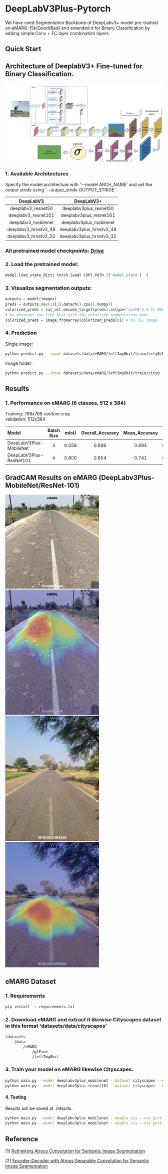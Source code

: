 # DeepLabV3Plus-Pytorch

We have used Segmentation Backbone of DeepLabv3+ model pre-trained on eMARG-15k(Good/Bad) and extended it for Binary Classification by adding simple Conv + FC layer combination layers. 

## Quick Start 
## Architecture of DeeplabV3+ Fine-tuned for Binary Classification.
<p float="left">
 <img src="BinaryClf_model/binary_clf.png" alt="Image" width="600" />
  
</p>



### 1. Available Architectures
Specify the model architecture with '--model ARCH_NAME' and set the output stride using '--output_stride OUTPUT_STRIDE'.

| DeepLabV3    |  DeepLabV3+        |
| :---: | :---:     |
|deeplabv3_resnet50|deeplabv3plus_resnet50|
|deeplabv3_resnet101|deeplabv3plus_resnet101|
|deeplabv3_mobilenet|deeplabv3plus_mobilenet ||
|deeplabv3_hrnetv2_48 | deeplabv3plus_hrnetv2_48 |
|deeplabv3_hrnetv2_32 | deeplabv3plus_hrnetv2_32 |

### All pretrained model checkpoints: [Drive](https://drive.google.com/file/d/1G5hRKOnwDCcLVnX-Sgnxz4bzsndWNxKV/view?usp=drive_link)

### 2. Load the pretrained model:
```python
model.load_state_dict( torch.load( CKPT_PATH )['model_state']  )
```
### 3. Visualize segmentation outputs:
```python
outputs = model(images)
preds = outputs.max(1)[1].detach().cpu().numpy()
colorized_preds = val_dst.decode_target(preds).astype('uint8') # To RGB images, (N, H, W, 3), ranged 0~255, numpy array
# Do whatever you like here with the colorized segmentation maps
colorized_preds = Image.fromarray(colorized_preds[0]) # to PIL Image
```


### 4. Prediction
Single image:
```bash
python predict.py --input datasets/data/eMARG/leftImg8bit/train/city0/PE-AR-7382-157_2_leftImg8bit  --dataset cityscapes --model deeplabv3plus_mobilenet --ckpt checkpoints/best_deeplabv3plus_mobilenet_cityscapes_os16.pth --save_val_results_to test_results
```

Image folder:
```bash
python predict.py --input datasets/data/eMARG/leftImg8bit/train/city0  --dataset cityscapes --model deeplabv3plus_mobilenet --ckpt checkpoints/best_deeplabv3plus_mobilenet_cityscapes_os16.pth --save_val_results_to test_results
```


## Results

### 1. Performance on eMARG (6 classes, 512 x 384)

Training: 768x768 random crop  
validation: 512x384

|  Model          | Batch Size  | mIoU  | Overall_Accuracy   |  Mean_Accuracy |lr |checkpoint_link   |
| :--------        | :-------------: | :----:   | :-----------: | :--------: | :--------: |  :----:   |
| DeepLabV3Plus-MobileNet   | 4      |  0.558     |  0.896   |  0.694  |  0.01 | [Download](https://drive.google.com/file/d/1pAFgtqZe1otNwDeAOxZeKxy6Hjrdjhbs/view?usp=sharing)
| DeepLabV3Plus-ResNet101   | 4      |  0.600   |  0.854   |  0.741  | 0.01 | [Download](https://drive.google.com/file/d/1pAFgtqZe1otNwDeAOxZeKxy6Hjrdjhbs/view?usp=sharing)

## GradCAM Results on eMARG (DeepLabv3Plus-MobileNet/ResNet-101)

<p float="left">
  <img src="gradcam_results/PE-GJ-84921-20_2.jpg" alt="Image" width="300" />
  <img src="gradcam_results/PE-GJ-84921-20_2_overlay.jpg" width="300" /> 
  <img src="gradcam_results/PE-GJ-85702-59_2.jpg" width="300" />
  <img src="gradcam_results/PE-GJ-85702-59_2_overlay.jpg" width="300" />
  
</p>



## eMARG Dataset
### 1. Requirements

```bash
pip install -r requirements.txt
```


### 2. Download eMARG and extract it likewise Cityscapes dataset in this format 'datasets/data/cityscapes'

```
/datasets
    /data
        /eMARG
            /gtFine
            /leftImg8bit
```

### 3. Train your model on eMARG likewise Cityscapes.

```bash
python main.py --model deeplabv3plus_mobilenet --dataset cityscapes --enable_vis --vis_port 28333 --gpu_id 0  --lr 0.1  --crop_size 768 --batch_size 16 --output_stride 16 --data_root ./datasets/data/eMARG
python main.py --model deeplabv3plus_resnet101 --dataset cityscapes --enable_vis --vis_port 28333 --gpu_id 0  --lr 0.1  --crop_size 768 --batch_size 16 --output_stride 16 --data_root ./datasets/data/eMARG 
```

#### 4. Testing

Results will be saved at ./results.

```bash
python main.py --model deeplabv3plus_mobilenet --enable_vis --vis_port 28333 --gpu_id 0 --year 2012_aug --crop_val --lr 0.01 --crop_size 513 --batch_size 16 --output_stride 16 --ckpt checkpoints/best_deeplabv3plus_mobilenet_cityscapes_os16.pth --test_only --save_val_results
python main.py --model deeplabv3plus_mobilenet --enable_vis --vis_port 28333 --gpu_id 0 --year 2012_aug --crop_val --lr 0.01 --crop_size 513 --batch_size 16 --output_stride 16 --ckpt checkpoints/best_deeplabv3plus_mobilenet_cityscapes_os16.pth --test_only --save_val_results

```

## Reference

[1] [Rethinking Atrous Convolution for Semantic Image Segmentation](https://arxiv.org/abs/1706.05587)

[2] [Encoder-Decoder with Atrous Separable Convolution for Semantic Image Segmentation](https://arxiv.org/abs/1802.02611)


